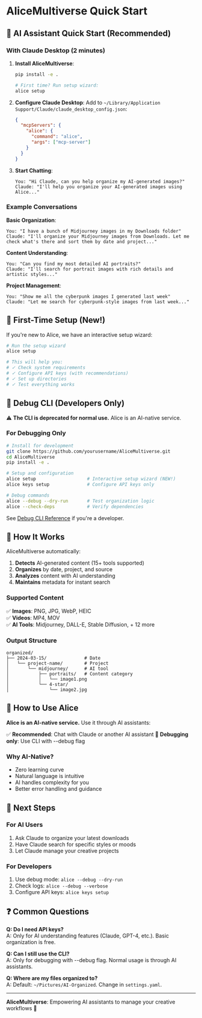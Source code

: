 # AliceMultiverse Quick Start

## 🤖 AI Assistant Quick Start (Recommended)

### With Claude Desktop (2 minutes)

1. **Install AliceMultiverse**:
   ```bash
   pip install -e .
   
   # First time? Run setup wizard:
   alice setup
   ```

2. **Configure Claude Desktop**:
   Add to `~/Library/Application Support/Claude/claude_desktop_config.json`:
   ```json
   {
     "mcpServers": {
       "alice": {
         "command": "alice",
         "args": ["mcp-server"]
       }
     }
   }
   ```

3. **Start Chatting**:
   ```
   You: "Hi Claude, can you help organize my AI-generated images?"
   Claude: "I'll help you organize your AI-generated images using Alice..."
   ```

### Example Conversations

**Basic Organization**:
```
You: "I have a bunch of Midjourney images in my Downloads folder"
Claude: "I'll organize your Midjourney images from Downloads. Let me check what's there and sort them by date and project..."
```

**Content Understanding**:
```
You: "Can you find my most detailed AI portraits?"
Claude: "I'll search for portrait images with rich details and artistic styles..."
```

**Project Management**:
```
You: "Show me all the cyberpunk images I generated last week"
Claude: "Let me search for cyberpunk-style images from last week..."
```

## 🚀 First-Time Setup (New!)

If you're new to Alice, we have an interactive setup wizard:

```bash
# Run the setup wizard
alice setup

# This will help you:
# ✓ Check system requirements
# ✓ Configure API keys (with recommendations)
# ✓ Set up directories
# ✓ Test everything works
```

## 🔧 Debug CLI (Developers Only)

⚠️ **The CLI is deprecated for normal use.** Alice is an AI-native service.

### For Debugging Only
```bash
# Install for development
git clone https://github.com/yourusername/AliceMultiverse.git
cd AliceMultiverse
pip install -e .

# Setup and configuration
alice setup                   # Interactive setup wizard (NEW!)
alice keys setup              # Configure API keys only

# Debug commands
alice --debug --dry-run       # Test organization logic
alice --check-deps            # Verify dependencies
```

See [Debug CLI Reference](docs/user-guide/cli-usage.md) if you're a developer.

## 📁 How It Works

AliceMultiverse automatically:
1. **Detects** AI-generated content (15+ tools supported)
2. **Organizes** by date, project, and source
3. **Analyzes** content with AI understanding
4. **Maintains** metadata for instant search

### Supported Content
✅ **Images**: PNG, JPG, WebP, HEIC  
✅ **Videos**: MP4, MOV  
✅ **AI Tools**: Midjourney, DALL-E, Stable Diffusion, + 12 more

### Output Structure
```
organized/
├── 2024-03-15/              # Date
│   └── project-name/        # Project
│       └── midjourney/      # AI tool
│           ├── portraits/   # Content category
│           │   └── image1.png
│           └── 4-star/
│               └── image2.jpg
```

## 🎯 How to Use Alice

**Alice is an AI-native service.** Use it through AI assistants:

✅ **Recommended**: Chat with Claude or another AI assistant
🔧 **Debugging only**: Use CLI with --debug flag

### Why AI-Native?
- Zero learning curve
- Natural language is intuitive
- AI handles complexity for you
- Better error handling and guidance

## 🚀 Next Steps

### For AI Users
1. Ask Claude to organize your latest downloads
2. Have Claude search for specific styles or moods
3. Let Claude manage your creative projects

### For Developers
1. Use debug mode: `alice --debug --dry-run`
2. Check logs: `alice --debug --verbose`
3. Configure API keys: `alice keys setup`

## ❓ Common Questions

**Q: Do I need API keys?**  
A: Only for AI understanding features (Claude, GPT-4, etc.). Basic organization is free.

**Q: Can I still use the CLI?**  
A: Only for debugging with --debug flag. Normal usage is through AI assistants.

**Q: Where are my files organized to?**  
A: Default: `~/Pictures/AI-Organized`. Change in `settings.yaml`.

---

**AliceMultiverse**: Empowering AI assistants to manage your creative workflows 🎨